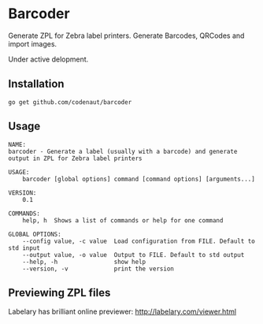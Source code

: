 Barcoder
========

Generate ZPL for Zebra label printers. Generate Barcodes, QRCodes and import
images.

Under active delopment.

Installation
------------

    go get github.com/codenaut/barcoder


Usage
-----

    NAME:
    barcoder - Generate a label (usually with a barcode) and generate output in ZPL for Zebra label printers

    USAGE:
        barcoder [global options] command [command options] [arguments...]

    VERSION:
        0.1

    COMMANDS:
        help, h  Shows a list of commands or help for one command

    GLOBAL OPTIONS:
        --config value, -c value  Load configuration from FILE. Default to std input
        --output value, -o value  Output to FILE. Default to std output
        --help, -h                show help
        --version, -v             print the version


Previewing ZPL files
--------------------
Labelary has brilliant online previewer: http://labelary.com/viewer.html
